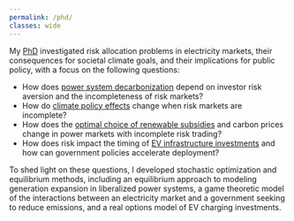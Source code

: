 ```yaml
---
permalink: /phd/
classes: wide
---
```

My [PhD](https://ntnuopen.ntnu.no/ntnu-xmlui/handle/11250/3165055) investigated risk allocation problems in electricity markets, their consequences for societal climate goals, and their implications for public policy, with a focus on the following questions:

* How does [power system decarbonization](https://doi.org/10.1016/j.eneco.2024.107639) depend on investor risk aversion and the incompleteness of risk markets?
* How do [climate policy effects](https://doi.org/10.32866/001c.94993) change when risk markets are incomplete?
* How does the [optimal choice of renewable subsidies](https://ceepr.mit.edu/workingpaper/choosing-climate-policies-in-a-second-best-world-with-incomplete-markets-insights-from-a-bilevel-power-system-model/) and carbon prices change in power markets with incomplete risk trading?
* How does risk impact the timing of [EV infrastructure investments](https://www.sciencedirect.com/science/article/pii/S0301421523002884) and how can government policies accelerate deployment?

To shed light on these questions, I developed stochastic optimization and equilibrium methods, including an equilibrium approach to modeling generation expansion in liberalized power systems, a game theoretic model of the interactions between an electricity market and a government seeking to reduce emissions, and a real options model of EV charging investments. 
